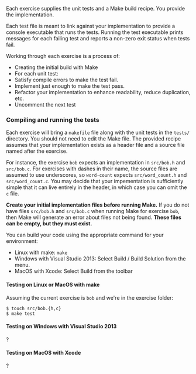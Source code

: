 Each exercise supplies the unit tests and a Make build recipe.  You
provide the implementation.

Each test file is meant to link against your implementation to provide a
console executable that runs the tests.  Running the test executable
prints messages for each failing test and reports a non-zero exit status
when tests fail.

Working through each exercise is a process of:
* Creating the initial build with Make
* For each unit test:
 * Satisfy compile errors to make the test fail.
 * Implement just enough to make the test pass.
 * Refactor your implementation to enhance readability, reduce duplication,
   etc.
 * Uncomment the next test


### Compiling and running the tests

Each exercise will bring a `makefile` file along with the unit
tests in the `tests/` directory.  You should not need to edit the Make file.
The provided recipe assumes that your implementation exists as a header file
and a source file named after the exercise.

For instance, the exercise `bob` expects an implementation in `src/bob.h`
and `src/bob.c`.  For exercises with dashes in their name, the source
files are assumed to use underscores, so `word-count` expects
`src/word_count.h` and `src/word_count.c`.  You may decide that your
impementation is sufficiently simple that it can live entirely in the
header, in which case you can omit the `c` file.

**Create your initial implementation files before running Make.**  If
you do not have files `src/bob.h` and `src/bob.c` when running
Make for exercise `bob`, then Make will generate an error about files
not being found.  **These files can be empty, but they must exist.**

You can build your code using the appropriate command for your environment:

* Linux with make: `make`
* Windows with Visual Studio 2013: Select Build / Build Solution from the menu.
* MacOS with Xcode: Select Build from the toolbar


#### Testing on Linux or MacOS with make

Assuming the current exercise is `bob` and we're in the exercise folder:

```
$ touch src/bob.{h,c}
$ make test
```


#### Testing on Windows with Visual Studio 2013

?


#### Testing on MacOS with Xcode

?
